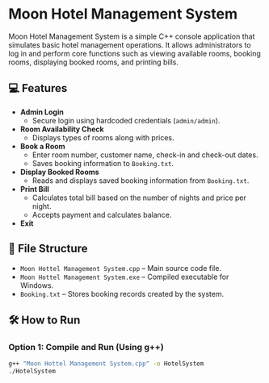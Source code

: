 # Moon Hotel Management System

Moon Hotel Management System is a simple C++ console application that simulates basic hotel management operations. It allows administrators to log in and perform core functions such as viewing available rooms, booking rooms, displaying booked rooms, and printing bills.

## 💻 Features

- **Admin Login**
  - Secure login using hardcoded credentials (`admin/admin`).
- **Room Availability Check**
  - Displays types of rooms along with prices.
- **Book a Room**
  - Enter room number, customer name, check-in and check-out dates.
  - Saves booking information to `Booking.txt`.
- **Display Booked Rooms**
  - Reads and displays saved booking information from `Booking.txt`.
- **Print Bill**
  - Calculates total bill based on the number of nights and price per night.
  - Accepts payment and calculates balance.
- **Exit**

## 📂 File Structure

- `Moon Hottel Management System.cpp` – Main source code file.
- `Moon Hottel Management System.exe` – Compiled executable for Windows.
- `Booking.txt` – Stores booking records created by the system.

## 🛠️ How to Run

### Option 1: Compile and Run (Using g++)
```bash
g++ "Moon Hottel Management System.cpp" -o HotelSystem
./HotelSystem
